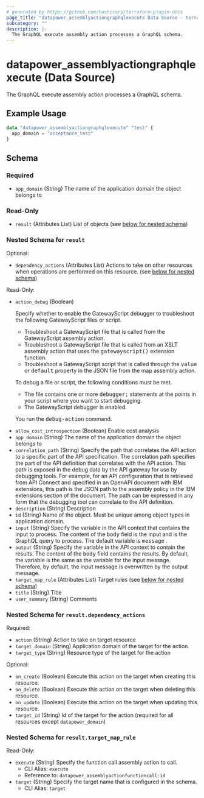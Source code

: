 ```yaml
---
# generated by https://github.com/hashicorp/terraform-plugin-docs
page_title: "datapower_assemblyactiongraphqlexecute Data Source - terraform-provider-datapower"
subcategory: ""
description: |-
  The GraphQL execute assembly action processes a GraphQL schema.
---
```


# datapower_assemblyactiongraphqlexecute (Data Source)

The GraphQL execute assembly action processes a GraphQL schema.

## Example Usage

```terraform
data "datapower_assemblyactiongraphqlexecute" "test" {
  app_domain = "acceptance_test"
}
```

<!-- schema generated by tfplugindocs -->
## Schema

### Required

- `app_domain` (String) The name of the application domain the object belongs to

### Read-Only

- `result` (Attributes List) List of objects (see [below for nested schema](#nestedatt--result))

<a id="nestedatt--result"></a>
### Nested Schema for `result`

Optional:

- `dependency_actions` (Attributes List) Actions to take on other resources when operations are performed on this resource. (see [below for nested schema](#nestedatt--result--dependency_actions))

Read-Only:

- `action_debug` (Boolean) <p>Specify whether to enable the GatewayScript debugger to troubleshoot the following GatewayScript files or script.</p><ul><li>Troubleshoot a GatewayScript file that is called from the GatewayScript assembly action.</li><li>Troubleshoot a GatewayScript file that is called from an XSLT assembly action that uses the <tt>gatewayscript()</tt> extension function.</li><li>Troubleshoot a GatewayScript script that is called through the <tt>value</tt> or <tt>default</tt> property in the JSON file from the map assembly action.</li></ul><p>To debug a file or script, the following conditions must be met.</p><ul><li>The file contains one or more <tt>debugger;</tt> statements at the points in your script where you want to start debugging.</li><li>The GatewayScript debugger is enabled.</li></ul><p>You run the <tt>debug-action</tt> command.</p>
- `allow_cost_introspection` (Boolean) Enable cost analysis
- `app_domain` (String) The name of the application domain the object belongs to
- `correlation_path` (String) Specify the path that correlates the API action to a specific part of the API specification. The correlation path specifies the part of the API definition that correlates with the API action. This path is exposed in the debug data by the API gateway for use by debugging tools. For example, for an API configuration that is retrieved from API Connect and specified in an OpenAPI document with IBM extensions, this path is the JSON path to the assembly policy in the IBM extensions section of the document. The path can be expressed in any form that the debugging tool can correlate to the API definition.
- `description` (String) Description
- `id` (String) Name of the object. Must be unique among object types in application domain.
- `input` (String) Specify the variable in the API context that contains the input to process. The content of the <tt>body</tt> field is the input and is the GraphQL query to process. The default variable is <tt>message</tt> .
- `output` (String) Specify the variable in the API context to contain the results. The content of the <tt>body</tt> field contains the results. By default, the variable is the same as the variable for the input message. Therefore, by default, the input message is overwritten by the output message.
- `target_map_rule` (Attributes List) Target rules (see [below for nested schema](#nestedatt--result--target_map_rule))
- `title` (String) Title
- `user_summary` (String) Comments

<a id="nestedatt--result--dependency_actions"></a>
### Nested Schema for `result.dependency_actions`

Required:

- `action` (String) Action to take on target resource
- `target_domain` (String) Application domain of the target for the action
- `target_type` (String) Resource type of the target for the action

Optional:

- `on_create` (Boolean) Execute this action on the target when creating this resource.
- `on_delete` (Boolean) Execute this action on the target when deleting this resource.
- `on_update` (Boolean) Execute this action on the target when updating this resource.
- `target_id` (String) Id of the target for the action (required for all resources except `datapower_domain`)


<a id="nestedatt--result--target_map_rule"></a>
### Nested Schema for `result.target_map_rule`

Read-Only:

- `execute` (String) Specify the function call assembly action to call.
  - CLI Alias: `execute`
  - Reference to: `datapower_assemblyactionfunctioncall:id`
- `target` (String) Specify the target name that is configured in the schema.
  - CLI Alias: `target`
